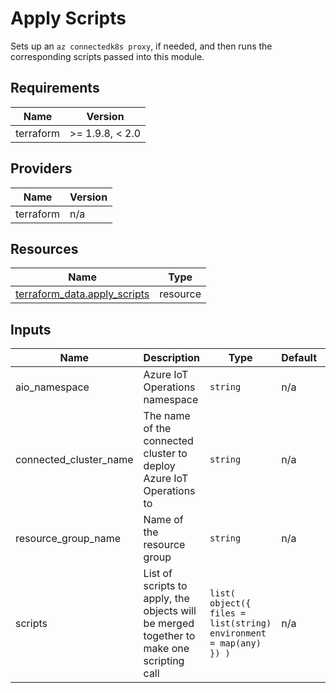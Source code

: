 <!-- BEGIN_TF_DOCS -->
<!-- markdown-table-prettify-ignore-start -->
# Apply Scripts

Sets up an `az connectedk8s proxy`, if needed,  and then runs the corresponding
scripts passed into this module.

## Requirements

| Name | Version |
|------|---------|
| terraform | >= 1.9.8, < 2.0 |

## Providers

| Name | Version |
|------|---------|
| terraform | n/a |

## Resources

| Name | Type |
|------|------|
| [terraform_data.apply_scripts](https://registry.terraform.io/providers/hashicorp/terraform/latest/docs/resources/data) | resource |

## Inputs

| Name | Description | Type | Default | Required |
|------|-------------|------|---------|:--------:|
| aio\_namespace | Azure IoT Operations namespace | `string` | n/a | yes |
| connected\_cluster\_name | The name of the connected cluster to deploy Azure IoT Operations to | `string` | n/a | yes |
| resource\_group\_name | Name of the resource group | `string` | n/a | yes |
| scripts | List of scripts to apply, the objects will be merged together to make one scripting call | ```list( object({ files = list(string) environment = map(any) }) )``` | n/a | yes |
<!-- markdown-table-prettify-ignore-end -->
<!-- END_TF_DOCS -->

